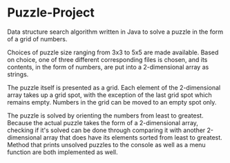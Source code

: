 # Puzzle-Project
Data structure search algorithm written in Java to solve a puzzle in the form of a grid of numbers.

Choices of puzzle size ranging from 3x3 to 5x5 are made available.  Based on choice, one of three different corresponding files is chosen, and its contents, in the form of numbers, are put into a 2-dimensional array as strings.

The puzzle itself is presented as a grid.  Each element of the 2-dimensional array takes up a grid spot, with the exception of the last grid spot which remains empty.
Numbers in the grid can be moved to an empty spot only.

The puzzle is solved by orienting the numbers from least to greatest.
Because the actual puzzle takes the form of a 2-dimensional array, checking if it's solved can be done through comparing it with another 2-dimensional array that does have its elements sorted from least to greatest.
Method that prints unsolved puzzles to the console as well as a menu function are both implemented as well.

